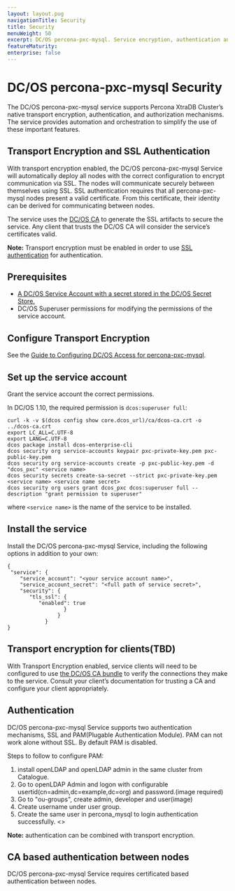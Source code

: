 ```yaml
---
layout: layout.pug
navigationTitle: Security
title: Security
menuWeight: 50
excerpt: DC/OS percona-pxc-mysql. Service encryption, authentication and authorization
featureMaturity:
enterprise: false
---
```


# DC/OS percona-pxc-mysql Security

The DC/OS percona-pxc-mysql service supports Percona XtraDB Cluster’s native transport encryption, authentication, and authorization mechanisms. The service provides automation and orchestration to simplify the use of these important features.


## Transport Encryption and SSL Authentication
With transport encryption enabled, the DC/OS percona-pxc-mysql Service will automatically deploy all nodes with the correct configuration to encrypt communication via SSL. The nodes will communicate securely between themselves using SSL. SSL authentication requires that all percona-pxc-mysql nodes present a valid certificate. From this certificate, their identity can be derived for communicating between nodes.

The service uses the [DC/OS CA](https://docs.mesosphere.com/latest/security/ent/tls-ssl/) to generate the SSL artifacts to secure the service. Any client that trusts the DC/OS CA will consider the service’s certificates valid.

**Note:** Transport encryption must be enabled in order to use [SSL authentication](https://docs.mesosphere.com/1.10/security/ent/tls-ssl/) for authentication.

## Prerequisites
- [A DC/OS Service Account with a secret stored in the DC/OS Secret Store.](https://docs.mesosphere.com/latest/security/ent/service-auth/custom-service-auth/)
- DC/OS Superuser permissions for modifying the permissions of the service account.

## Configure Transport Encryption

See the [Guide to Configuring DC/OS Access for percona-pxc-mysql](serviceaccountdetail.md).

## Set up the service account

Grant the service account the correct permissions.

In DC/OS 1.10, the required permission is `dcos:superuser full`:

   ```shell
   curl -k -v $(dcos config show core.dcos_url)/ca/dcos-ca.crt -o ../dcos-ca.crt
   export LC_ALL=C.UTF-8
   export LANG=C.UTF-8
   dcos package install dcos-enterprise-cli
   dcos security org service-accounts keypair pxc-private-key.pem pxc-public-key.pem
   dcos security org service-accounts create -p pxc-public-key.pem -d "dcos_pxc" <service name>
   dcos security secrets create-sa-secret --strict pxc-private-key.pem <service name> <service name secret>
   dcos security org users grant dcos_pxc dcos:superuser full --description "grant permission to superuser"
   ```
where `<service name>` is the name of the service to be installed.

## Install the service

Install the DC/OS percona-pxc-mysql Service, including the following options in addition to your own:

   ```shell
   {
    "service": {
       "service_account": "<your service account name>",
       "service_account_secret": "<full path of service secret>",
       "security": {
          "tls_ssl": {
             "enabled": true
                     }
                   }
               }
   }
   ```



## Transport encryption for clients(TBD)

With Transport Encryption enabled, service clients will need to be configured to use [the DC/OS CA bundle](https://docs.mesosphere.com/latest/security/ent/tls-ssl/get-cert/) to verify the connections they make to the service. Consult your client’s documentation for trusting a CA and configure your client appropriately.

## Authentication

DC/OS percona-pxc-mysql Service supports two authentication mechanisms, SSL and PAM(Plugable Authentication Module). PAM can not work alone without SSL. By default PAM is disabled.

Steps to follow to configure PAM:
1. install openLDAP and openLDAP admin in the same cluster from Catalogue.
2. Go to openLDAP Admin and logon with configurable usertid(cn=admin,dc=example,dc=org) and password.(image required)
3. Go to "ou-groups", create admin, developer and user(image)
4. Create username under user group.
5. Create the same user in percona_mysql to login authentication successfully.
<<login image>>

**Note:** <PAM> authentication can be combined with transport encryption.

## CA based authentication between nodes

DC/OS percona-pxc-mysql Service requires certificated based authentication between nodes.
